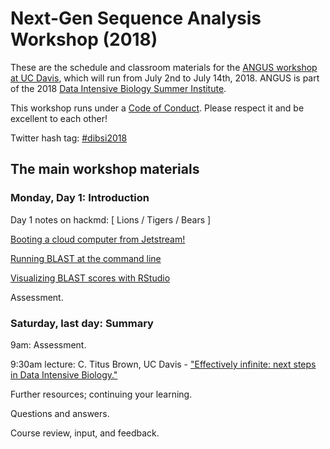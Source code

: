 # Next-Gen Sequence Analysis Workshop (2018)

These are the schedule and classroom materials for the
[ANGUS workshop at UC Davis](http://ivory.idyll.org/dibsi/ANGUS.html),
which will run from July 2nd to July 14th, 2018.  ANGUS is part of the
2018
[Data Intensive Biology Summer Institute](http://ivory.idyll.org/dibsi/).

This workshop runs under a [Code of Conduct](code-of-conduct.html). Please
respect it and be excellent to each other!

Twitter hash tag: [#dibsi2018](https://twitter.com/search?f=tweets&q=%23dibsi2018&src=typd)

## The main workshop materials

### Monday, Day 1: Introduction

Day 1 notes on hackmd: [ Lions / Tigers / Bears ]

[Booting a cloud computer from Jetstream!](jetstream/boot.html)

[Running BLAST at the command line](running-command-line-blast.html)

[Visualizing BLAST scores with RStudio](visualizing-blast-scores-with-RStudio.html)

Assessment.

### Saturday, last day: Summary

9am: Assessment.

9:30am lecture: C. Titus Brown, UC Davis - ["Effectively infinite: next steps in Data Intensive Biology."](https://osf.io/pbmeh/)

Further resources; continuing your learning.

Questions and answers.

Course review, input, and feedback.
